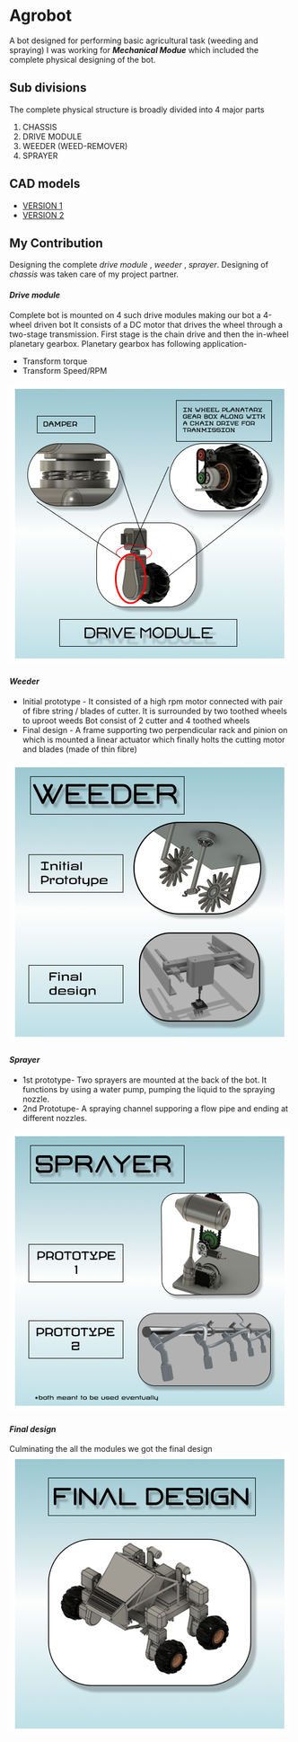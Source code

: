 # Agrobot
A bot designed for performing basic agricultural task (weeding and spraying)
I was working for _**Mechanical Modue**_ which included the complete physical designing of the bot.

## Sub divisions
The complete physical structure is broadly divided into 4 major parts 
1. CHASSIS
1. DRIVE MODULE
1. WEEDER (WEED-REMOVER)
1. SPRAYER

## CAD models
* [VERSION 1](https://drive.google.com/file/d/1DSvGwgMKFWEPXGBqJQIutJFWg1mQwyFU/view?usp=sharing)
* [VERSION 2](https://drive.google.com/file/d/1RcgLN1IOJ73t39RSo8Nc9bugH0aBa1YI/view?usp=sharing)

## My Contribution
Designing the complete _drive module_ , _weeder_ , _sprayer_. Designing of _chassis_ was taken care of my project partner.

####  _**Drive module**_
Complete bot is mounted on 4 such drive modules making our bot a 4-wheel driven bot
It consists of a DC motor that drives the wheel through a two-stage transmission. First stage is the chain drive and then the in-wheel planetary gearbox.
Planetary gearbox has following application-
  * Transform torque
  * Transform Speed/RPM

![DRIVE MODULE](https://github.com/yashjoshi305/Agrobot/blob/main/drive%20module.png)



####  _**Weeder**_
* Initial prototype - It consisted of a high rpm motor connected with pair of fibre string / blades of cutter. It is surrounded by two toothed wheels to uproot weeds
Bot consist of 2 cutter and 4 toothed wheels
* Final design - A frame supporting two perpendicular rack and pinion on which is mounted a linear actuator which finally holts the cutting motor and blades (made of thin fibre)

![WEEDER](https://github.com/yashjoshi305/Agrobot/blob/main/weeder.png)



####  _**Sprayer**_
* 1st prototype- Two sprayers are mounted at the back of the bot. It functions by using a water pump, pumping the liquid to the spraying nozzle.  
* 2nd Prototupe- A spraying channel supporing a flow pipe and ending at different nozzles.

![SPRAYER](https://github.com/yashjoshi305/Agrobot/blob/main/sprayer.png)


####  _**Final design**_
Culminating the all the modules we got the final design
![FINAL DESIGN](https://github.com/yashjoshi305/Agrobot/blob/main/final.png)
